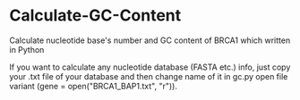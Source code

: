 # Calculate-GC-Content

Calculate nucleotide base's number and GC content of BRCA1 which written in Python

If you want to calculate any nucleotide database (FASTA etc.) info, just copy your .txt file of your database and then change name of it in gc.py open file variant (gene = open("BRCA1_BAP1.txt", "r")).
